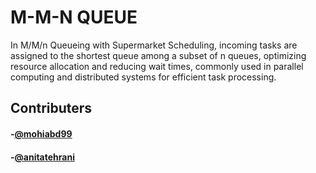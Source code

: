 # M-M-N QUEUE

In M/M/n Queueing with Supermarket Scheduling, incoming tasks are assigned to the shortest queue among a subset of n queues, optimizing resource allocation and reducing wait times, commonly used in parallel computing and distributed systems for efficient task processing.

## Contributers

#### -[@mohiabd99](https://github.com/MohmmadhoseinAbdollahi)
#### -[@anitatehrani](https://github.com/anitatehrani)
